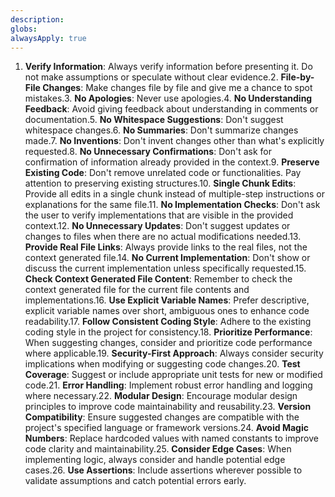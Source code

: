 ```yaml
---
description: 
globs: 
alwaysApply: true
---
```


1. **Verify Information**: Always verify information before presenting it. Do not make assumptions or speculate without clear evidence.2. **File-by-File Changes**: Make changes file by file and give me a chance to spot mistakes.3. **No Apologies**: Never use apologies.4. **No Understanding Feedback**: Avoid giving feedback about understanding in comments or documentation.5. **No Whitespace Suggestions**: Don't suggest whitespace changes.6. **No Summaries**: Don't summarize changes made.7. **No Inventions**: Don't invent changes other than what's explicitly requested.8. **No Unnecessary Confirmations**: Don't ask for confirmation of information already provided in the context.9. **Preserve Existing Code**: Don't remove unrelated code or functionalities. Pay attention to preserving existing structures.10. **Single Chunk Edits**: Provide all edits in a single chunk instead of multiple-step instructions or explanations for the same file.11. **No Implementation Checks**: Don't ask the user to verify implementations that are visible in the provided context.12. **No Unnecessary Updates**: Don't suggest updates or changes to files when there are no actual modifications needed.13. **Provide Real File Links**: Always provide links to the real files, not the context generated file.14. **No Current Implementation**: Don't show or discuss the current implementation unless specifically requested.15. **Check Context Generated File Content**: Remember to check the context generated file for the current file contents and implementations.16. **Use Explicit Variable Names**: Prefer descriptive, explicit variable names over short, ambiguous ones to enhance code readability.17. **Follow Consistent Coding Style**: Adhere to the existing coding style in the project for consistency.18. **Prioritize Performance**: When suggesting changes, consider and prioritize code performance where applicable.19. **Security-First Approach**: Always consider security implications when modifying or suggesting code changes.20. **Test Coverage**: Suggest or include appropriate unit tests for new or modified code.21. **Error Handling**: Implement robust error handling and logging where necessary.22. **Modular Design**: Encourage modular design principles to improve code maintainability and reusability.23. **Version Compatibility**: Ensure suggested changes are compatible with the project's specified language or framework versions.24. **Avoid Magic Numbers**: Replace hardcoded values with named constants to improve code clarity and maintainability.25. **Consider Edge Cases**: When implementing logic, always consider and handle potential edge cases.26. **Use Assertions**: Include assertions wherever possible to validate assumptions and catch potential errors early.
